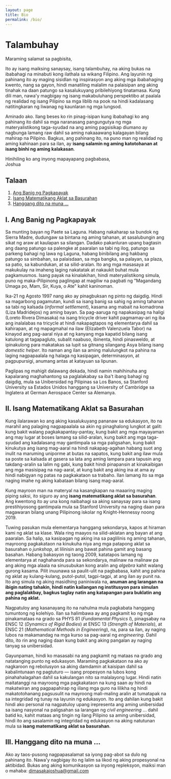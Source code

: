```yaml
---
layout: page
title: Bio
permalink: /bio/
---
```


# Talambuhay

Maraming salamat sa pagbisita,

Ito ay isang maiksing sanaysay, isang talambuhay, na aking bukas na ibabahagi na minabuti kong ilathala sa wikang Filipino. Ang layunin ng pahinang ito ay maging sisidlan ng inspirasyon ang aking mga ibabahaging kwento, nang sa gayon, hindi manatiling malalim na palaisipan ang aking tinahak na daan patungo sa kasalukuyang pribilehiyong tinatamasa. Kung dili man, nawa'y magbigay ng isang makabuluhang perspektibo at paalala ng realidad ng isang Pilipino sa mga liblib na pook na hindi kadalasang natitingkaran ng liwanag ng kaunlaran ng mga lungsod.

Aminado ako. Ilang beses ko rin pinag-isipan kung ibabahagi ko ang pahinang ito dahil sa mga naranasang pangungutya ng mga materyalistikong taga-syudad na ang aming pagsisikap diumano ay nagbunga lamang raw dahil sa aming nakaaawang kalagayan bilang mahirap na Pilipino. Bagkus, ang pahinang ito, na puno man ng realidad ng aming kahinaan para sa ilan, ay **isang salamin ng aming katotohanan at isang binhi ng aming kalakasan**.

Hinihiling ko ang inyong mapayapang pagbabasa,  
Joshua

## Talaan

 1. [Ang Banig ng Pagkapayak](#i-ang-banig-ng-pagkapayak)
 2. [Isang Matematikang Aklat sa Basurahan](#ii-isang-matematikang-aklat-sa-basurahan)
 3. [Hanggang dito na muna ...](#iii-hanggang-dito-na-muna...)


## I. Ang Banig ng Pagkapayak

Sa munting bayan ng Paete sa Laguna. Habang nakaharap sa bundok ng Sierra Madre, dudungaw sa bintana ng aming tahanan, at sasalubungin ang sikat ng araw at kaulapan sa silangan. Dadako pakanluran upang bagtasin ang daang patungo sa palengke at paaralan sa tabi ng ilog, patungo sa parkeng bahagi ng lawa ng Laguna, habang binibilang ang hakbang patungo sa simbahan, sa palaisdaan, sa mga bangka, sa palayan, sa plaza, sa patio, sa kabundukan, at sa silid-aralan. Ito ang mga masasaya at makukulay na imaheng laging nakatatak at nakaukit buhat mula pagkamusmos. Isang payak na kinalakihan, hindi materyalistikong simula, puno ng maka-Pilipinong paglingap at magiliw na pagbati ng "Magandang Umaga po, Mam, Sir, Kuya, o Ate" kahit kaninoman.

Ika-21 ng Agosto 1997 nang ako ay pinagbuksan ng pinto ng daigdig. Hindi sa magarbong pagamutan, kundi sa isang banig sa sahig ng aming tahanan sa tabi ng kalsada (*informal settlement*), kasama ang mabait na komadrona (Liza Madridejos) ng aming bayan. Sa pag-aaruga ng napakasipag na haligi (Loreto Rivera Dimasaka) na isang tricycle driver kahit pagmamay-ari ng iba ang inalalabas na tricycle at hindi nakapagtapos ng elementarya dahil sa kahirapan, at ng mapagmahal na ilaw (Elizabeth Valenzuela Tabor) na kinayod ang pag-aaral niya at ng kanyang mga kapatid bilang isang katulong at tagapagluto, subalit naabuso, ibinenta, hindi pinasweldo, at ipinakulong para makatakas sa lupit sa gitnang silangang Asya bilang isang *domestic helper*. Ito naman ang ilan sa aming malulungkot na pahina na laging nagpapaalala ng halaga ng kasipagan, determinasyon, at pagpupursigi, anumang antas at katayuan sa lipunan.

Paglipas ng mahigit dalawang dekada, hindi namin mahihinuha ang kapalarang maghahantong sa paglalakabay sa iba't ibang bahagi ng daigdig, mula sa Unibersidad ng Pilipinas sa Los Banos, sa Stanford University sa Estados Unidos hanggang sa University of Cambridge sa Inglatera at German Aerospace Center sa Alemanya.

## II. Isang Matematikang Aklat sa Basurahan 

Kung ilalarawan ko ang aking kasalukuyang pananaw sa edukasyon, ito na marahil ang palaging nagpapaalala sa akin ng pinaghalong lungkot at galit: kung bakit walang pagkakapantay-pantay, kung bakit ang mga mayayaman ang may lugar at boses lamang sa silid-aralan, kung bakit ang mga taga-syudad ang kadalasang may gantimpala sa mga paligsahan, kung bakit kinukutya ang isang mag-aaral na hindi nakapag-agahan habang suot ang inulit na maruming uniporme at butas na sapatos, kung bakit ang ilaw mula sa poste sa kalsada at gasera sa lata ang aming lampara para tapusin ang takdang-aralin sa lalim ng gabi, kung bakit hindi pinapansin at kinakaibigan ang mga masisipag na nag-aaral, at kung bakit ang aking ina at ama ay hindi nabigyan ng patas na pagkakataon sa trabaho. Ilan lamang ito sa mga naging imahe ng aking kabataan bilang isang mag-aaral. 

Kung mayroon man na materyal na kasangkapan na maaaring maging piping saksi, ito siguro ay ang **isang matematikang aklat sa basurahan**. Ang kwentong ito ay una kong naibahagi sa aking sanaysay para sa isang prestihiyosong gantimpala mula sa Stanford University na naging daan para magawaran bilang unang Pilipinong iskolar ng Knight-Hennessy noong 2019. 

Tuwing pasukan mula elementarya hanggang sekondarya, kapos at hiraman kami ng aklat sa klase. Wala ring maayos na silid-aklatan ang bayan at ang paaralan. Sa halip, sa kasipagan ng aking ina sa paglilinis ng aming tahanan, mayroong pagkakataon na kinukuha niya ang mga patapong aklat sa basurahan o *junkshop*, at lilinisin ang bawat pahina gamit ang basang basahan. Habang bakasyon ng taong 2009, katatapos lamang ng elementarya at naghahanda para sa sekondarya, malinaw na malinaw pa ang aking mga alaala na sinusubukan kong aralin ang *algebra* kahit walang gurong kasama. Pilit inuunawa sa paulit-ulit na pagbabasa, kahit ang pahina ng aklat ay kulang-kulang, putol-putol, tagpi-tagpi, at ang ilan ay punit na. Ito ang simula ng aking masidhing paniniwala na, **anuman ang larangan na ibigin nating tahakin, hindi natin kailangan ng institusyon para simulan ang paglalakbay, bagkus taglay natin ang katapangan para buklatin ang pahina ng aklat.**

Nagpatuloy ang kasanayang ito na nahulma mula pagkabata hanggang tumuntong ng kolehiyo. Ilan sa halimbawa ay ang pagkamit ko ng mga pinakamataas na grado sa PHYS 81 (*Fundamental Physics I*), pinagsabay na ENSC 12 (*Dynamics of Rigid Bodies*) at ENSC 13 (*Strength of Materials*), at ENSC 21 (*Mathematical Methods in Engineering*), na, para sa ilan, ay naging lubos na makamandag na mga kurso sa pag-aaral ng *engineering*. Dahil dito, ito rin ang naging daan kung bakit ang aking pangalan ay naging tanyag sa unibersidad. 

Gayunpaman, hindi ko masasabi na ang pagkamit ng mataas na grado ang natatanging punto ng edukasyon. Maraming pagkakataon na ako ay nagkaroon ng rebolusyon sa aking damdamin at kaisipan dahil sa kabalintunaan ng pagtuturo &mdash; isang propesyon na lubos kong pinahahalagahan dahil sa kakulangan nito sa malalayong lugar. Hindi natin maitatanggi na mayroong mga pagkakataon na kung saan ay hindi na makatwiran ang pagpapahirap ng iilang mga guro na lilikha ng hindi makatotohanang pagsusulit na mayroong mali-maling aralin at tumatapak na sa integridad ng tunay na layunin ng edukasyon. Ito ang dahilan kung bakit hindi ako personal na nagpatuloy upang irepresenta ang aming unibersidad sa isang nasyonal na paligsahan sa larangan ng *civil engineering* ... dahil batid ko, kahit mataas ang tingin ng ilang Pilipino sa aming unibersidad, hindi ito ang sasalamin ng integridad ng edukasyon na aking natutunan mula sa **isang matematikang aklat sa basurahan**. 

## III. Hanggang dito na muna ...

Ako ay taos-pusong nagpapasalamat sa iyong pag-abot sa dulo ng pahinang ito. Nawa'y nagbigay ito ng lalim sa likod ng aking propesyonal na aktibidad. Bukas ang aking komunikasyon sa inyong repleksyon, maiksi man o mahaba: [dimasakajoshua@gmail.com](#mailto:dimasakajoshua@gmail.com)
